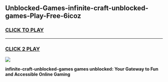 
## Unblocked-Games-infinite-craft-unblocked-games-Play-Free-6icoz
<h3>
<a href="https://premium76.site?title=infinite-craft-unblocked-games&ref=18A1">CLICK TO PLAY</a></h3>
<hr>

<h3>
<a href="https://premium76.site?title=infinite-craft-unblocked-games&ref=18A1">CLICK 2 PLAY</a>
  
</h3>

<a href="https://premium76.site?title=infinite-craft-unblocked-games&ref=18A1"><img src="https://clearcache.store/games.png"></a>


**infinite-craft-unblocked-games games unblocked: Your Gateway to Fun and Accessible Online Gaming**
